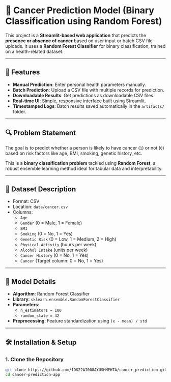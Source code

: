 # 🧠 Cancer Prediction Model (Binary Classification using Random Forest)

This project is a **Streamlit-based web application** that predicts the **presence or absence of cancer** based on user input or batch CSV file uploads. It uses a **Random Forest Classifier** for binary classification, trained on a health-related dataset.

---

## 🚀 Features

- **Manual Prediction**: Enter personal health parameters manually.
- **Batch Prediction**: Upload a CSV file with multiple records for prediction.
- **Downloadable Results**: Get predictions as downloadable CSV files.
- **Real-time UI**: Simple, responsive interface built using Streamlit.
- **Timestamped Logs**: Batch results saved automatically in the `artifacts/` folder.

---

## 🔍 Problem Statement

The goal is to predict whether a person is likely to have cancer (`1`) or not (`0`) based on risk factors like age, BMI, smoking, genetic history, etc.

This is a **binary classification problem** tackled using **Random Forest**, a robust ensemble learning method ideal for tabular data and interpretability.

---

## 🧪 Dataset Description

- Format: CSV
- Location: `data/cancer.csv`
- Columns:
  - `Age`
  - `Gender` (0 = Male, 1 = Female)
  - `BMI`
  - `Smoking` (0 = No, 1 = Yes)
  - `Genetic Risk` (0 = Low, 1 = Medium, 2 = High)
  - `Physical Activity` (hours per week)
  - `Alcohol Intake` (units per week)
  - `Cancer History` (0 = No, 1 = Yes)
  - `Cancer` (Target column: 0 = No, 1 = Yes)

---

## 🧠 Model Details

- **Algorithm**: Random Forest Classifier
- **Library**: `sklearn.ensemble.RandomForestClassifier`
- **Parameters**:
  - `n_estimators = 100`
  - `random_state = 42`
- **Preprocessing**: Feature standardization using `(x - mean) / std`

---

## 🛠️ Installation & Setup

### 1. Clone the Repository

```bash
git clone https://github.com/1DS22AI008AYUSHMEHTA/cancer_prediction.git
cd cancer-prediction-app
